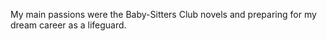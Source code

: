 My main passions were the Baby-Sitters Club novels and preparing for my dream career as a lifeguard.